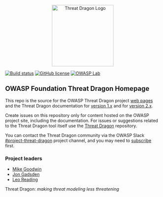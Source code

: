 <p align="center">
  <img src="https://raw.githubusercontent.com/owasp/threat-dragon/main/td.vue/src/assets/threatdragon_logo_solid_image.svg"
  width="200" alt="Threat Dragon Logo"/>
</p>

[![Build status](https://github.com/OWASP/www-project-threat-dragon/actions/workflows/ci.yaml/badge.svg?event=push)][build]
[![GitHub license](https://img.shields.io/github/license/owasp/www-project-threat-dragon.svg)](license.txt)
[![OWASP Lab](https://img.shields.io/badge/owasp-lab%20project-f7b73c.svg)](https://www.owasp.org/projects)

## OWASP Foundation Threat Dragon Homepage

This repo is the source for the OWASP Threat Dragon project [web pages](https://owasp.org/www-project-threat-dragon/)
and the Threat Dragon documentation for [version 1.x][docs1] and for [version 2.x][docs2].

Create issues on this repository only for content hosted on the OWASP project site, including the documentation.
For issues or suggestions related to the Threat Dragon tool itself use the
[Threat Dragon](https://github.com/OWASP/threat-dragon) repository.

You can contact the Threat Dragon community via the OWASP Slack
[#project-threat-dragon](https://owasp.slack.com/messages/CURE8PQ68) project channel,
and you may need to [subscribe](https://owasp.org/slack/invite) first.

### Project leaders

* [Mike Goodwin](mailto:mike.goodwin@owasp.org)
* [Jon Gadsden](mailto:jon.gadsden@owasp.org)
* [Leo Reading](mailto:leo.reading@owasp.org)

Threat Dragon: _making threat modeling less threatening_

[build]: https://github.com/OWASP/www-project-threat-dragon/actions/workflows/ci.yaml
[docs1]: https://owasp.org/www-project-threat-dragon/docs-1/
[docs2]: https://owasp.org/www-project-threat-dragon/docs-2/
